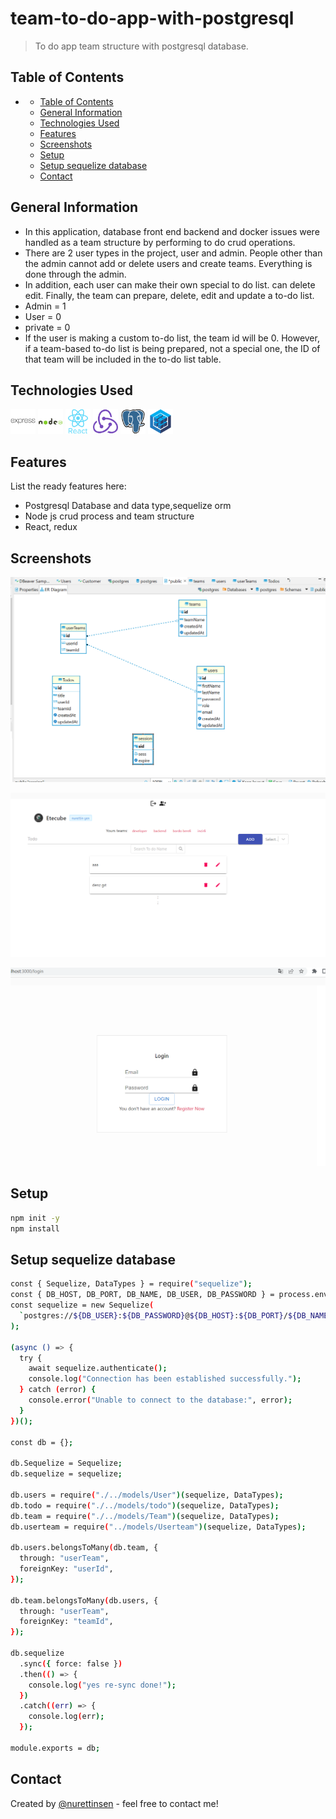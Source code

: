 # team-to-do-app-with-postgresql

> To do app team structure with postgresql database.

## Table of Contents

- - [Table of Contents](#table-of-contents)
  - [General Information](#general-information)
  - [Technologies Used](#technologies-used)
  - [Features](#features)
  - [Screenshots](#screenshots)
  - [Setup](#setup)
  - [Setup sequelize database](#setup-sequelize-database)
  - [Contact](#contact)

   <!-- * [License](#license) -->

## General Information

- In this application, database front end backend and docker issues were handled as a team structure by performing to do crud operations.
- There are 2 user types in the project, user and admin. People other than the admin cannot add or delete users and create teams. Everything is done through the admin.
- In addition, each user can make their own special to do list. can delete edit. Finally, the team can prepare, delete, edit and update a to-do list.
- Admin = 1
- User = 0
- private = 0
- If the user is making a custom to-do list, the team id will be 0. However, if a team-based to-do list is being prepared, not a special one, the ID of that team will be included in the to-do list table.

## Technologies Used

<img src="https://raw.githubusercontent.com/devicons/devicon/master/icons/express/express-original-wordmark.svg" alt="redis" width="40" height="40"/> <img src="https://raw.githubusercontent.com/devicons/devicon/master/icons/nodejs/nodejs-original-wordmark.svg" alt="express" width="40" height="40"/>
<img src="https://raw.githubusercontent.com/devicons/devicon/master/icons/react/react-original-wordmark.svg" alt="express" width="40" height="40"/>
<img src="https://raw.githubusercontent.com/devicons/devicon/master/icons/redux/redux-original.svg" alt="express" width="40" height="40"/>
<img src="https://raw.githubusercontent.com/devicons/devicon/master/icons/postgresql/postgresql-original.svg" alt="express" width="40" height="40"/>
<img src="https://raw.githubusercontent.com/devicons/devicon/master/icons/sequelize/sequelize-original.svg" alt="express" width="40" height="40"/>

## Features

List the ready features here:

- Postgresql Database and data type,sequelize orm
- Node js crud process and team structure
- React, redux

## Screenshots

![Example screenshot](https://github.com/nuri35/team-to-do-app-with-postgresql/blob/master/project%20images/Ekran%20Al%C4%B1nt%C4%B1s%C4%B1.PNG)

![Example screenshot](https://github.com/nuri35/team-to-do-app-with-postgresql/blob/master/project%20images/content.PNG)

![Example screenshot](https://github.com/nuri35/team-to-do-app-with-postgresql/blob/master/project%20images/login.PNG)

## Setup

```sh
npm init -y
npm install
```

## Setup sequelize database

```sh
const { Sequelize, DataTypes } = require("sequelize");
const { DB_HOST, DB_PORT, DB_NAME, DB_USER, DB_PASSWORD } = process.env;
const sequelize = new Sequelize(
  `postgres://${DB_USER}:${DB_PASSWORD}@${DB_HOST}:${DB_PORT}/${DB_NAME}`
);

(async () => {
  try {
    await sequelize.authenticate();
    console.log("Connection has been established successfully.");
  } catch (error) {
    console.error("Unable to connect to the database:", error);
  }
})();

const db = {};

db.Sequelize = Sequelize;
db.sequelize = sequelize;

db.users = require("./../models/User")(sequelize, DataTypes);
db.todo = require("./../models/todo")(sequelize, DataTypes);
db.team = require("./../models/Team")(sequelize, DataTypes);
db.userteam = require("../models/Userteam")(sequelize, DataTypes);

db.users.belongsToMany(db.team, {
  through: "userTeam",
  foreignKey: "userId",
});

db.team.belongsToMany(db.users, {
  through: "userTeam",
  foreignKey: "teamId",
});

db.sequelize
  .sync({ force: false })
  .then(() => {
    console.log("yes re-sync done!");
  })
  .catch((err) => {
    console.log(err);
  });

module.exports = db;
```

## Contact

Created by [@nurettinsen](https://www.linkedin.com/in/nurettin-sen/) - feel free to contact me!
